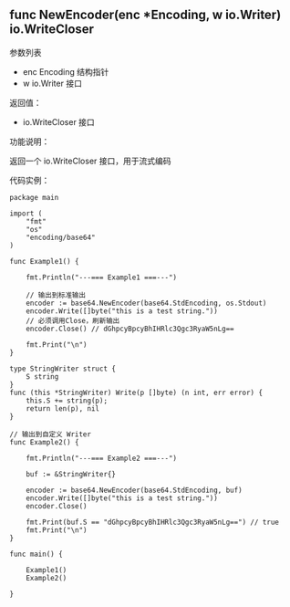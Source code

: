 ## func NewEncoder(enc *Encoding, w io.Writer) io.WriteCloser

参数列表

- enc Encoding 结构指针
- w io.Writer 接口

返回值：

- io.WriteCloser 接口

功能说明：

返回一个 io.WriteCloser 接口，用于流式编码

代码实例：

    package main

    import (
        "fmt"
        "os"
        "encoding/base64"
    )

    func Example1() {

        fmt.Println("---=== Example1 ===---")

        // 输出到标准输出
        encoder := base64.NewEncoder(base64.StdEncoding, os.Stdout)
        encoder.Write([]byte("this is a test string."))
        // 必须调用Close，刷新输出
        encoder.Close() // dGhpcyBpcyBhIHRlc3Qgc3RyaW5nLg==

        fmt.Print("\n")
    }

    type StringWriter struct {
        S string
    }
    func (this *StringWriter) Write(p []byte) (n int, err error) {
        this.S += string(p);
        return len(p), nil
    }

    // 输出到自定义 Writer
    func Example2() {

        fmt.Println("---=== Example2 ===---")

        buf := &StringWriter{}

        encoder := base64.NewEncoder(base64.StdEncoding, buf)
        encoder.Write([]byte("this is a test string."))
        encoder.Close()

        fmt.Print(buf.S == "dGhpcyBpcyBhIHRlc3Qgc3RyaW5nLg==") // true
        fmt.Print("\n")
    }

    func main() {

        Example1()
        Example2()

    }

